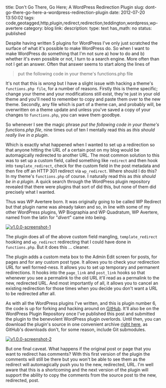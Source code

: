 title: Don't Go There, Go Here; A WordPress Redirection Plugin
slug: dont-go-there-go-here-a-wordpress-redirection-plugin
date: 2012-07-20 13:50:02
tags: code,geotagged,http,plugin,redirect,redirection,teddington,wordpress,wp-avertere
category: blog
link: 
description: 
type: text
has_math: no
status: published

Despite having written 5 plugins for WordPress I've only just scratched the surface of what it's possible to make WordPress do. So when I want to make WordPress do something that I'm not sure a) how to do and b) whether it's even possible or not, I turn to a search engine. More often than not I get an answer. Often that answer seems to start along the lines of

> 
> put the following code in your theme's functions.php file
> 

<!-- TEASER_END -->

It's not that this is *wrong* but I have a slight issue with hacking a theme's `functions.php file`, for a number of reasons. Firstly this is theme specific; change your theme and your modifications still exist, they're just in your old theme and you'll need to remember to copy and paste them over to the new theme. Secondly, any file which is part of a theme can, and probably will, be overwritten on a theme update and unless you've saved a copy of your changes to `functions.php`, you can wave them goodbye.

So whenever I see the magic phrase *put the following code in your theme's functions.php file*, nine times out of ten I mentally read this as *this should really live in a plugin*.

Which is exactly what happened when I wanted to set up a redirection so that anyone hitting the URL of a certain post on my blog would be automagically redirected to another URL. The most common solution to this was to set up a custom field, called something like `redirect` and then hook into `template_redirect`, check for the custom field in the post metadata and then fire off an HTTP 301 redirect via `wp_redirect`. Where should I do this? In my theme's `functions.php` of course. I naturally read this as *this should be in a plugin*. A quick search through the WordPress plugin repository revealed that there were plugins that sort of did this, but none of them did precisely what I wanted.

Thus was WP Avertere born. It was originally going to be called WP Redirect but that plugin name was already taken and so, in line with some of my other WordPress plugins, WP Biographia and WP Quadratum, WP Avertere, named from the latin for "*divert*" came into being.

[![](/wp-content/uploads/2012/07/v1.0.0-screenshot-1.jpg "v1.0.0-screenshot-1")](/wp-content/uploads/2012/07/v1.0.0-screenshot-1.jpg "/wp-content/uploads/2012/07/v1.0.0-screenshot-1.jpg")

The plugin does all of the above custom field mangling, `template_redirect` hooking and `wp_redirect` redirecting that I could have done in `functions.php`. But it does this ... cleaner.

The plugin adds a custom meta box to the Admin Edit screen for posts, for pages and for any custom post type. It allows you to check your redirection URL for well formed-ness. It allows you to set up temporary and permanent redirections. It hooks into the `page_link` and `post_link` hooks so that whenever you see a permalink to the old URL it'll read as a permalink to the new, redirected URL. And most importantly of all, it allows you to cancel an existing redirection for those times when you decide you don't want a URL to be redirected after all.

As with all the WordPress plugins I've written, and this is plugin number 6, the code is up for forking and hacking around on [GitHub](https://github.com/vicchi/wp-avertere "https://github.com/vicchi/wp-avertere"). It'll also be on the WordPress Plugin Repository once I've published this post and submitted the plugin to the benevolent WordPress plugin overlords. Until then, you can download the plugin's source in one convenient archive [right here](/codeage/wp-avertere/ "/codeage/wp-avertere/"), as GitHub's downloads don't, for some reason, include Git submodules.

[![](/wp-content/uploads/2012/07/v1.0.0-screenshot-2.jpg "v1.0.0-screenshot-2")](/wp-content/uploads/2012/07/v1.0.0-screenshot-2.jpg "/wp-content/uploads/2012/07/v1.0.0-screenshot-2.jpg")

But one final caveat. What happens if the original post or page that you want to redirect has comments? With this first version of the plugin the comments will still be there but you won't be able to see them as the redirect will automagically push you to the new, redirected, URL. I'm well aware that this is a shortcoming and the next version of the plugin will support the ability to copy the comments from the source post to the new, redirected, post.

